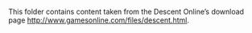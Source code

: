 This folder contains content taken from the Descent Online’s download page <http://www.gamesonline.com/files/descent.html>.
